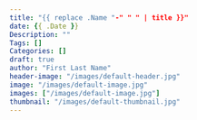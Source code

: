 ```yaml
---
title: "{{ replace .Name "-" " " | title }}"
date: {{ .Date }}
Description: ""
Tags: []
Categories: []
draft: true
author: "First Last Name"
header-image: "/images/default-header.jpg"
image: "/images/default-image.jpg"
images: ["/images/default-image.jpg"]
thumbnail: "/images/default-thumbnail.jpg"
---
```

